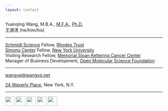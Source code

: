 ```yaml
---
layout: contact
---
```


Yuanqing Wang, M.B.A., [M.F.A.](https://osf.io/nq4sx/), [Ph.D.](https://proquest.com/docview/2789704784) <br>
王源清 (he/him/his)

---

[Schmidt Science](https://schmidtsciencefellows.org) Fellow, [Rhodes Trust](https://www.rhodeshouse.ox.ac.uk)<br>
[Simons Center](https://wp.nyu.edu/sccpc/) Fellow, [New York University](https://www.nyu.edu)<br>
Visiting Research Fellow, [Memorial Sloan Kettering Cancer Center](https://www.mskcc.org)<br>
Manager of Business Development, [Open Molecular Science Foundation](https://omsf.io)

---

[wangyq@wangyq.net](mailto:wangyq@wangyq.net)

[24 Waverly Place](https://goo.gl/maps/ix44mrT9RyETabjT8), New York, N.Y.

---

<a href="https://github.com/yuanqing-wang/"><img src ="https://edent.github.io/SuperTinyIcons/images/png/github.png" height=30></a>
<a href="https://scholar.google.com/citations?user=Njp5EY4AAAAJ&hl=en"><img src="https://edent.github.io/SuperTinyIcons/images/svg/google_scholar.svg" height=30></a>
<a href="https://twitter.com/yuanqingwang"><img src="https://edent.github.io/SuperTinyIcons/images/svg/twitter.svg" height=30></a>
<a href="https://www.linkedin.com/in/yuanqing-wang/"><img src="https://edent.github.io/SuperTinyIcons/images/svg/linkedin.svg" height=30></a>
<a href="https://calendly.com/yuanqingwang"><img src="https://edent.github.io/SuperTinyIcons/images/svg/zoom.svg" height=30></a>
